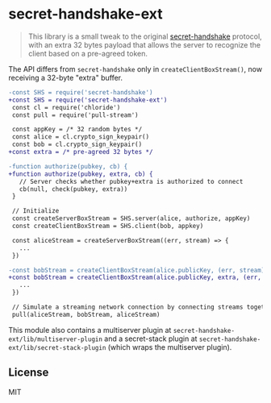 # secret-handshake-ext

> This library is a small tweak to the original [secret-handshake](https://github.com/auditdrivencrypto/secret-handshake)
protocol, with an extra 32 bytes payload that allows the server to recognize the
client based on a pre-agreed token.

The API differs from `secret-handshake` only in `createClientBoxStream()`, now
receiving a 32-byte "extra" buffer.

```diff
-const SHS = require('secret-handshake')
+const SHS = require('secret-handshake-ext')
 const cl = require('chloride')
 const pull = require('pull-stream')

 const appKey = /* 32 random bytes */
 const alice = cl.crypto_sign_keypair()
 const bob = cl.crypto_sign_keypair()
+const extra = /* pre-agreed 32 bytes */

-function authorize(pubkey, cb) {
+function authorize(pubkey, extra, cb) {
   // Server checks whether pubkey+extra is authorized to connect
   cb(null, check(pubkey, extra))
 }

 // Initialize
 const createServerBoxStream = SHS.server(alice, authorize, appKey)
 const createClientBoxStream = SHS.client(bob, appkey)

 const aliceStream = createServerBoxStream((err, stream) => {
   ...
 })

-const bobStream = createClientBoxStream(alice.publicKey, (err, stream) => {
+const bobStream = createClientBoxStream(alice.publicKey, extra, (err, stream) => {
   ...
 })

 // Simulate a streaming network connection by connecting streams together
 pull(aliceStream, bobStream, aliceStream)
```

This module also contains a multiserver plugin at
`secret-handshake-ext/lib/multiserver-plugin` and a secret-stack plugin at
`secret-handshake-ext/lib/secret-stack-plugin` (which wraps the multiserver
plugin).

## License

MIT
